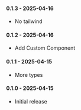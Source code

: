 #### 0.1.3 - 2025-04-16
* No tailwind
#### 0.1.2 - 2025-04-16
* Add Custom Component
#### 0.1.1 - 2025-04-15
* More types
#### 0.1.0 - 2025-04-15
* Initial release
